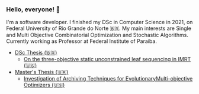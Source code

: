 ### Hello, everyone! 🤙

I'm a software developer. I finished my DSc in Computer Science in 2021, on Federal University of Rio Grande do Norte 🇧🇷. My main interests are Single and Multi Objective Combinatorial Optimization and Stochastic Algorithms. Currently working as Professor at Federal Institute of Paraiba.

- <a href="https://repositorio.ufrn.br/handle/123456789/44892">DSc Thesis (🇧🇷) </a>
  - <a href="https://link.springer.com/article/10.1007/s11517-020-02210-z">On the three-objective static unconstrained leaf sequencing in IMRT (🇺🇸) </a>
- <a href="https://repositorio.ufrn.br/handle/123456789/21029"> Master's Thesis (🇧🇷) </a>
  - <a href="https://seer.ufrgs.br/rita/article/view/RITA_Vol25_Nr4_11/pdf">Investigation of Archiving Techniques for EvolutionaryMulti-objective Optimizers (🇺🇸) </a>
